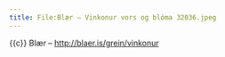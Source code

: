 ```yaml
---
title: File:Blær – Vinkonur vors og blóma 32036.jpeg
---
```


{{c}} Blær – http://blaer.is/grein/vinkonur